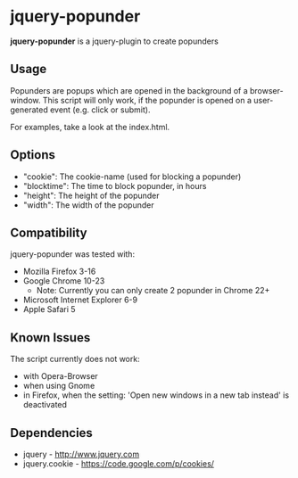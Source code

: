 jquery-popunder
=====

**jquery-popunder** is a jquery-plugin to create popunders

Usage
-----

Popunders are popups which are opened in the background of a browser-window.
This script will only work, if the popunder is opened on a user-generated event (e.g. click or submit).

For examples, take a look at the index.html.

Options
-------
- "cookie": The cookie-name (used for blocking a popunder)
- "blocktime": The time to block popunder, in hours
- "height": The height of the popunder
- "width": The width of the popunder

Compatibility
-------

jquery-popunder was tested with:
- Mozilla Firefox 3-16
- Google Chrome 10-23
  - Note: Currently you can only create 2 popunder in Chrome 22+
- Microsoft Internet Explorer 6-9
- Apple Safari 5

Known Issues
-------
The script currently does not work:
- with Opera-Browser
- when using Gnome
- in Firefox, when the setting: 'Open new windows in a new tab instead' is deactivated

Dependencies
-------
- jquery - http://www.jquery.com
- jquery.cookie - https://code.google.com/p/cookies/
